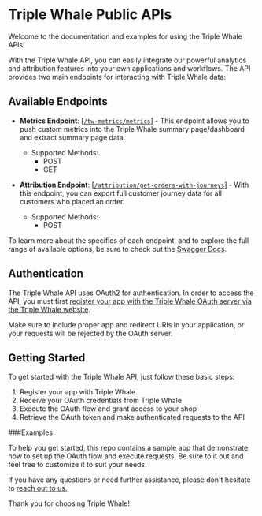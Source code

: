 # Triple Whale Public APIs

Welcome to the documentation and examples for using the Triple Whale APIs! 

With the Triple Whale API, you can easily integrate our powerful analytics and attribution features into your own applications and workflows. The API provides two main endpoints for interacting with Triple Whale data:

## Available Endpoints

- **Metrics Endpoint**: [[`/tw-metrics/metrics`](https://developers.triplewhale.com/swagger/index.html#/summary/summary-add-metrics)] - This endpoint allows you to push custom metrics into the Triple Whale summary page/dashboard and extract summary page data.
  - Supported Methods: 
    - POST
    - GET

- **Attribution Endpoint**: [[`/attribution/get-orders-with-journeys`](https://developers.triplewhale.com/swagger/index.html#/attribution/attribution-get-orders-with-journeys-post)] - With this endpoint, you can export full customer journey data for all customers who placed an order.
  - Supported Methods: 
    - POST

To learn more about the specifics of each endpoint, and to explore the full range of available options, be sure to check out the [Swagger Docs](https://developers.triplewhale.com/swagger/index.html).

## Authentication

The Triple Whale API uses OAuth2 for authentication. In order to access the API, you must first [register your app with the Triple Whale OAuth server via the Triple Whale website](https://developers.triplewhale.com/register-new-app). 

Make sure to include proper app and redirect URIs in your application, or your requests will be rejected by the OAuth server.

## Getting Started

To get started with the Triple Whale API, just follow these basic steps:

1. Register your app with Triple Whale
2. Receive your OAuth credentials from Triple Whale
3. Execute the OAuth flow and grant access to your shop
4. Retrieve the OAuth token and make authenticated requests to the API  

###Examples  

To help you get started, this repo contains a sample app that demonstrate how to set up the OAuth flow and execute requests. Be sure to it out and feel free to customize it to suit your needs.

If you have any questions or need further assistance, please don't hesitate to [reach out to us.](mailto:kellet@triplewhale.com)

Thank you for choosing Triple Whale!
